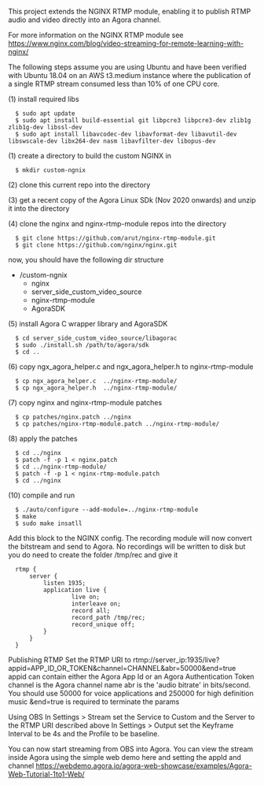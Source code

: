 This project extends the NGINX RTMP module, enabling it to publish RTMP audio and video directly into an Agora channel.

For more information on the NGINX RTMP module see 
      https://www.nginx.com/blog/video-streaming-for-remote-learning-with-nginx/

The following steps assume you are using Ubuntu and have been verified with Ubuntu 18.04 on an AWS t3.medium instance where the publication of a single RTMP stream consumed less than 10% of one CPU core. 

(1) install required libs

      $ sudo apt update
      $ sudo apt install build-essential git libpcre3 libpcre3-dev zlib1g zlib1g-dev libssl-dev
      $ sudo apt install libavcodec-dev libavformat-dev libavutil-dev libswscale-dev libx264-dev nasm libavfilter-dev libopus-dev

(1) create a directory to build the custom NGINX in

      $ mkdir custom-ngnix

(2) clone this current repo into the directory

(3) get a recent copy of the Agora Linux SDk (Nov 2020 onwards) and unzip it into the directory

(4) clone the nginx and nginx-rtmp-module repos into the directory

      $ git clone https://github.com/arut/nginx-rtmp-module.git
      $ git clone https://github.com/nginx/nginx.git 

   now, you should have the following dir structure
   + /custom-ngnix
      + nginx
      + server_side_custom_video_source
      + nginx-rtmp-module
      + AgoraSDK

(5) install Agora C wrapper library and AgoraSDK

      $ cd server_side_custom_video_source/libagorac
      $ sudo ./install.sh /path/to/agora/sdk
      $ cd ..

(6) copy ngx_agora_helper.c and  ngx_agora_helper.h to nginx-rtmp-module

      $ cp ngx_agora_helper.c  ../nginx-rtmp-module/
      $ cp ngx_agora_helper.h  ../nginx-rtmp-module/
   
(7) copy nginx and nginx-rtmp-module patches

      $ cp patches/nginx.patch ../nginx
      $ cp patches/nginx-rtmp-module.patch ../nginx-rtmp-module/

(8) apply the patches 

      $ cd ../nginx
      $ patch -f -p 1 < nginx.patch
      $ cd ../nginx-rtmp-module/
      $ patch -f -p 1 < nginx-rtmp-module.patch
      $ cd ../nginx

(10) compile and run

      $ ./auto/configure --add-module=../nginx-rtmp-module 
      $ make 
      $ sudo make insatll
   

Add this block to the NGINX config. The recording module will now convert the bitstream and send to Agora.
No recordings will be written to disk but you do need to create the folder /tmp/rec and give it 

      rtmp {
          server {
              listen 1935;
              application live {
                      live on;
                      interleave on;
                      record all;
                      record_path /tmp/rec;
                      record_unique off;
              }
          }
      }

Publishing RTMP
      Set the RTMP URI to rtmp://server_ip:1935/live?appid=APP_ID_OR_TOKEN&channel=CHANNEL&abr=50000&end=true
      appid can contain either the Agora App Id or an Agora Authentication Token
      channel is the Agora channel name
      abr is the 'audio bitrate' in bits/second. You should use 50000 for voice applications and 250000 for high definition music
      &end=true is required to terminate the params

Using OBS
     In Settings > Stream set the Service to Custom and the Server to the RTMP URI described above
     In Settings > Output set the Keyframe Interval to be 4s and the Profile to be baseline.

You can now start streaming from OBS into Agora.
You can view the stream inside Agora using the simple web demo here and setting the appId and channel
	https://webdemo.agora.io/agora-web-showcase/examples/Agora-Web-Tutorial-1to1-Web/



